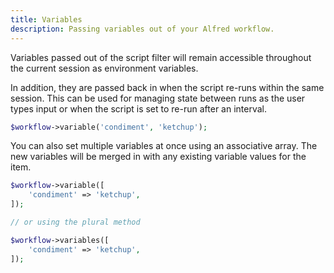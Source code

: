 ```yaml
---
title: Variables
description: Passing variables out of your Alfred workflow.
---
```


Variables passed out of the script filter will remain accessible throughout the current session as environment variables.

In addition, they are passed back in when the script re-runs within the same session. This can be used for managing state between runs as the user types input or when the script is set to re-run after an interval.

```php
$workflow->variable('condiment', 'ketchup');
```

You can also set multiple variables at once using an associative array. The new variables will be merged in with any existing variable values for the item.

```php
$workflow->variable([
    'condiment' => 'ketchup',
]);

// or using the plural method

$workflow->variables([
    'condiment' => 'ketchup',
]);
```